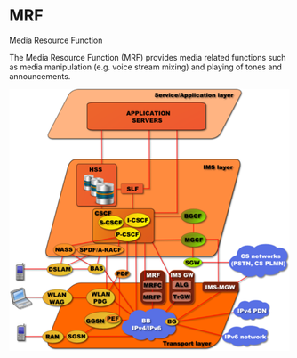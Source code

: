 # MRF


Media Resource Function

The Media Resource Function (MRF) provides media related functions such
as media manipulation (e.g. voice stream mixing) and playing of tones
and announcements.

![](./images/14123067.png?width=226)

